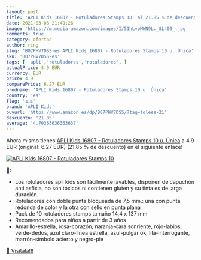 ```yaml
---
layout: post
title: 'APLI Kids 16807 - Rotuladores Stamps 10  al 21.85 % de descuento'
date: 2021-03-03 21:49:26
image: 'https://m.media-amazon.com/images/I/51hLvpMWN9L._SL400_.jpg'
comments: true
category: ofertas
author: ring
slug: 'B07PHV7DSS-es APLI Kids 16807 - Rotuladores Stamps 10 u. Única'
sku: 'B07PHV7DSS-es'
tags: [ 'apli','rotuladores','rotuladores', ]
actualPrice: 4.9 EUR
currency: EUR
price: 4.9
comparePrice: 6.27 EUR
prodname: 'APLI Kids 16807 - Rotuladores Stamps 10 u. Única'
country: 'es'
flag: '🇪🇸'
brand: 'APLI Kids'
buyurl: 'https://www.amazon.es/dp/B07PHV7DSS/?tag=tolees-21'
descuento: '21.85'
average: '4.70363636363637'
---
```


Ahora mismo tienes [APLI Kids 16807 - Rotuladores Stamps 10 u. Única](https://www.amazon.es/dp/B07PHV7DSS/?tag=tolees-21) a 4.9 EUR (original: 6.27 EUR) (21.85 %  de descuento) en el siguiente enlace!

[![APLI Kids 16807 - Rotuladores Stamps 10 ](https://m.media-amazon.com/images/I/51hLvpMWN9L._SL400_.jpg)](https://www.amazon.es/dp/B07PHV7DSS/?tag=tolees-21)

🔎:

- Los rotuladores apli kids son fácilmente lavables, disponen de capuchón anti asfixia, no son tóxicos ni contienen gluten y su tinta es de larga duración.
- Rotuladores con doble punta bloqueada de 7,5 mm.: una con punta redonda de color y la otra con sello en punta plana
- Pack de 10 rotuladores stamps tamaño 14,4 x 137 mm
- Recomendados para niños a partir de 3 años
- Amarillo-estrella, rosa-corazón, naranja-cara sonriente, rojo-labios, verde-dedos, azul claro-línea estrella, azul-pulgar ok, lila-interrogante, marrón-símbolo acierto y negro-pie

[🛒 Visítala!!!](https://www.amazon.es/dp/B07PHV7DSS/?tag=tolees-21)
